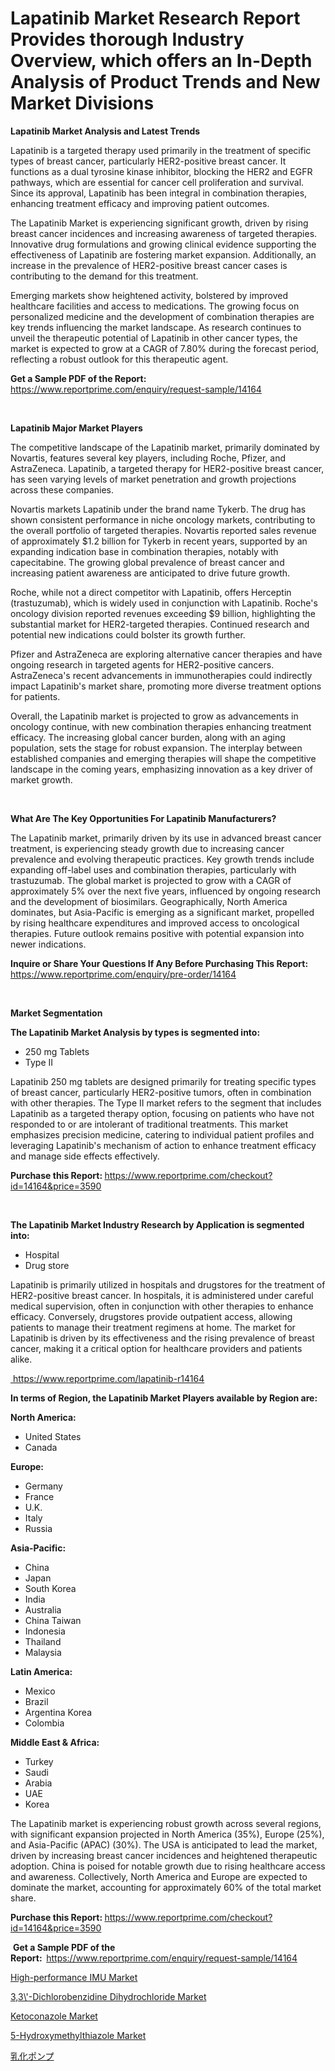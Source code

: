 <p><h1>Lapatinib Market Research Report Provides thorough Industry Overview, which offers an In-Depth Analysis of Product Trends and New Market Divisions</h1></p><p><strong>Lapatinib Market Analysis and Latest Trends</strong></p>
<p><p>Lapatinib is a targeted therapy used primarily in the treatment of specific types of breast cancer, particularly HER2-positive breast cancer. It functions as a dual tyrosine kinase inhibitor, blocking the HER2 and EGFR pathways, which are essential for cancer cell proliferation and survival. Since its approval, Lapatinib has been integral in combination therapies, enhancing treatment efficacy and improving patient outcomes. </p><p>The Lapatinib Market is experiencing significant growth, driven by rising breast cancer incidences and increasing awareness of targeted therapies. Innovative drug formulations and growing clinical evidence supporting the effectiveness of Lapatinib are fostering market expansion. Additionally, an increase in the prevalence of HER2-positive breast cancer cases is contributing to the demand for this treatment. </p><p>Emerging markets show heightened activity, bolstered by improved healthcare facilities and access to medications. The growing focus on personalized medicine and the development of combination therapies are key trends influencing the market landscape. As research continues to unveil the therapeutic potential of Lapatinib in other cancer types, the market is expected to grow at a CAGR of 7.80% during the forecast period, reflecting a robust outlook for this therapeutic agent.</p></p>
<p><strong>Get a Sample PDF of the Report:&nbsp;</strong> <a href="https://www.reportprime.com/enquiry/request-sample/14164">https://www.reportprime.com/enquiry/request-sample/14164</a></p>
<p>&nbsp;</p>
<p><strong>Lapatinib Major Market Players</strong></p>
<p><p>The competitive landscape of the Lapatinib market, primarily dominated by Novartis, features several key players, including Roche, Pfizer, and AstraZeneca. Lapatinib, a targeted therapy for HER2-positive breast cancer, has seen varying levels of market penetration and growth projections across these companies.</p><p>Novartis markets Lapatinib under the brand name Tykerb. The drug has shown consistent performance in niche oncology markets, contributing to the overall portfolio of targeted therapies. Novartis reported sales revenue of approximately $1.2 billion for Tykerb in recent years, supported by an expanding indication base in combination therapies, notably with capecitabine. The growing global prevalence of breast cancer and increasing patient awareness are anticipated to drive future growth.</p><p>Roche, while not a direct competitor with Lapatinib, offers Herceptin (trastuzumab), which is widely used in conjunction with Lapatinib. Roche's oncology division reported revenues exceeding $9 billion, highlighting the substantial market for HER2-targeted therapies. Continued research and potential new indications could bolster its growth further.</p><p>Pfizer and AstraZeneca are exploring alternative cancer therapies and have ongoing research in targeted agents for HER2-positive cancers. AstraZeneca's recent advancements in immunotherapies could indirectly impact Lapatinib's market share, promoting more diverse treatment options for patients.</p><p>Overall, the Lapatinib market is projected to grow as advancements in oncology continue, with new combination therapies enhancing treatment efficacy. The increasing global cancer burden, along with an aging population, sets the stage for robust expansion. The interplay between established companies and emerging therapies will shape the competitive landscape in the coming years, emphasizing innovation as a key driver of market growth.</p></p>
<p>&nbsp;</p>
<p><strong>What Are The Key Opportunities For Lapatinib Manufacturers?</strong></p>
<p><p>The Lapatinib market, primarily driven by its use in advanced breast cancer treatment, is experiencing steady growth due to increasing cancer prevalence and evolving therapeutic practices. Key growth trends include expanding off-label uses and combination therapies, particularly with trastuzumab. The global market is projected to grow with a CAGR of approximately 5% over the next five years, influenced by ongoing research and the development of biosimilars. Geographically, North America dominates, but Asia-Pacific is emerging as a significant market, propelled by rising healthcare expenditures and improved access to oncological therapies. Future outlook remains positive with potential expansion into newer indications.</p></p>
<p><strong>Inquire or Share Your Questions If Any Before Purchasing This Report:</strong> <a href="https://www.reportprime.com/enquiry/pre-order/14164">https://www.reportprime.com/enquiry/pre-order/14164</a></p>
<p>&nbsp;</p>
<p><strong>Market Segmentation</strong></p>
<p><strong>The Lapatinib Market Analysis by types is segmented into:</strong></p>
<p><ul><li>250 mg Tablets</li><li>Type II</li></ul></p>
<p><p>Lapatinib 250 mg tablets are designed primarily for treating specific types of breast cancer, particularly HER2-positive tumors, often in combination with other therapies. The Type II market refers to the segment that includes Lapatinib as a targeted therapy option, focusing on patients who have not responded to or are intolerant of traditional treatments. This market emphasizes precision medicine, catering to individual patient profiles and leveraging Lapatinib's mechanism of action to enhance treatment efficacy and manage side effects effectively.</p></p>
<p><strong>Purchase this Report:&nbsp;</strong><a href="https://www.reportprime.com/checkout?id=14164&price=3590">https://www.reportprime.com/checkout?id=14164&price=3590</a></p>
<p>&nbsp;</p>
<p><strong>The Lapatinib Market Industry Research by Application is segmented into:</strong></p>
<p><ul><li>Hospital</li><li>Drug store</li></ul></p>
<p><p>Lapatinib is primarily utilized in hospitals and drugstores for the treatment of HER2-positive breast cancer. In hospitals, it is administered under careful medical supervision, often in conjunction with other therapies to enhance efficacy. Conversely, drugstores provide outpatient access, allowing patients to manage their treatment regimens at home. The market for Lapatinib is driven by its effectiveness and the rising prevalence of breast cancer, making it a critical option for healthcare providers and patients alike.</p></p>
<p><a href="https://www.reportprime.com/lapatinib-r14164">&nbsp;https://www.reportprime.com/lapatinib-r14164</a></p>
<p><strong>In terms of Region, the Lapatinib Market Players available by Region are:</strong></p>
<p>
    <p> <strong> North America: </strong>
        <ul>
            <li>United States</li>
            <li>Canada</li>
        </ul>
        </p> 
    <p> <strong> Europe: </strong>
        <ul>
            <li>Germany</li>
            <li>France</li>
            <li>U.K.</li>
            <li>Italy</li>
            <li>Russia</li>
        </ul>
        </p> 
    <p> <strong> Asia-Pacific: </strong>
        <ul>
            <li>China</li>
            <li>Japan</li>
            <li>South Korea</li>
            <li>India</li>
            <li>Australia</li>
            <li>China Taiwan</li>
            <li>Indonesia</li>
            <li>Thailand</li>
            <li>Malaysia</li>
        </ul>
        </p> 
    <p> <strong> Latin America: </strong>
        <ul>
            <li>Mexico</li>
            <li>Brazil</li>
            <li>Argentina Korea</li>
            <li>Colombia</li>
        </ul>
        </p> 
    <p> <strong> Middle East & Africa: </strong>
        <ul>
            <li>Turkey</li>
            <li>Saudi</li>
            <li>Arabia</li>
            <li>UAE</li>
            <li>Korea</li>
        </ul>
    </p>
    </p>
<p><p>The Lapatinib market is experiencing robust growth across several regions, with significant expansion projected in North America (35%), Europe (25%), and Asia-Pacific (APAC) (30%). The USA is anticipated to lead the market, driven by increasing breast cancer incidences and heightened therapeutic adoption. China is poised for notable growth due to rising healthcare access and awareness. Collectively, North America and Europe are expected to dominate the market, accounting for approximately 60% of the total market share.</p></p>
<p><strong>Purchase this Report: </strong><a href="https://www.reportprime.com/checkout?id=14164&price=3590">https://www.reportprime.com/checkout?id=14164&price=3590</a></p>
<p>&nbsp;<strong>Get a Sample PDF of the Report:&nbsp;&nbsp;</strong><a href="https://www.reportprime.com/enquiry/request-sample/14164">https://www.reportprime.com/enquiry/request-sample/14164</a></p>
<p><strong></strong></p>
<p><p><a href="https://issuu.com/reportprime-2/docs/high-performance-imu-market-size-20_d08cc65f670b79">High-performance IMU Market</a></p><p><a href="https://medium.com/@pippa.ball45457/the-growth-of-the-3-3-dichlorobenzidine-dihydrochloride-market-has-been-significant-driven-by-18321d159c96">3,3\'-Dichlorobenzidine Dihydrochloride Market</a></p><p><a href="https://github.com/fdr6gh/Market-Research-Report-List-1/blob/main/ketoconazole-market.md">Ketoconazole Market</a></p><p><a href="https://medium.com/@pippa.ball45457/the-5-hydroxymethylthiazole-market-has-experienced-impressive-growth-in-recent-years-expanding-dd0ddeda1ae5">5-Hydroxymethylthiazole Market</a></p><p><a href="https://medium.com/@rudysimonis2023/emulsification-pumps-market-%E3%81%AE%E3%82%B0%E3%83%AD%E3%83%BC%E3%83%90%E3%83%AB%E5%B8%82%E5%A0%B4%E6%A6%82%E8%A6%81%E3%81%AF-%E4%B8%96%E7%95%8C%E3%81%8A%E3%82%88%E3%81%B3%E4%B8%BB%E8%A6%81%E5%B8%82%E5%A0%B4%E3%81%AB%E3%81%8A%E3%81%91%E3%82%8B%E6%A5%AD%E7%95%8C%E3%81%AB%E5%BD%B1%E9%9F%BF%E3%82%92%E4%B8%8E%E3%81%88%E3%82%8B%E4%B8%BB%E8%A6%81%E3%81%AA%E3%83%88%E3%83%AC%E3%83%B3%E3%83%89%E3%81%AB%E3%81%A4%E3%81%84%E3%81%A6-%E7%8B%AC%E8%87%AA%E3%81%AE%E8%A6%96%E7%82%B9%E3%82%92%E6%8F%90%E4%BE%9B%E3%81%97%E3%81%BE%E3%81%99-09285ef8c7b8">乳化ポンプ</a></p></p>